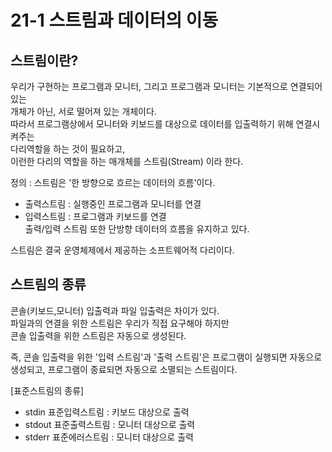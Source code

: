 21-1 스트림과 데이터의 이동
=======================
## 스트림이란?  
우리가 구현하는 프로그램과 모니터, 그리고 프로그램과 모니터는 기본적으로 연결되어 있는  
개체가 아닌, 서로 떨어져 있는 개체이다.  
따라서 프로그램상에서 모니터와 키보드를 대상으로 데이터를 입출력하기 위해 연결시켜주는  
다리역할을 하는 것이 필요하고,   
이런한 다리의 역할을 하는 매개체를 스트림(Stream) 이라 한다.  
  
정의 : 스트림은 '한 방향으로 흐르는 데이터의 흐름'이다.
  
* 출력스트림 : 실행중인 프로그램과 모니터를 연결  
* 입력스트림 : 프로그램과 키보드를 연결  
출력/입력 스트림 또한 단방향 데이터의 흐름을 유지하고 있다.  

스트림은 결국 운영체제에서 제공하는 소프트웨어적 다리이다.  
  
  
## 스트림의 종류  
콘솔(키보드,모니터) 입출력과 파일 입출력은 차이가 있다.  
파일과의 연결을 위한 스트림은 우리가 직접 요구해야 하지만  
콘솔 입출력을 위한 스트림은 자동으로 생성된다.   
  
즉, 콘솔 입출력을 위한 '입력 스트림'과 '출력 스트림'은 프로그램이 실행되면 자동으로  
생성되고, 프로그램이 종료되면 자동으로 소멸되는 스트림이다.  

[표준스트림의 종류]  
* stdin   표준입력스트림 : 키보드 대상으로 출력  
* stdout  표준출력스트림 : 모니터 대상으로 출력  
* stderr  표준에러스트림 : 모니터 대상으로 출력